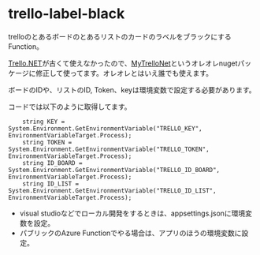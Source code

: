 # trello-label-black

trelloのとあるボードのとあるリストのカードのラベルをブラックにするFunction。

[Trello.NET](https://github.com/dillenmeister/Trello.NET)が古くて使えなかったので、[MyTrelloNet](https://www.nuget.org/packages/MyTrelloNet/)というオレオレnugetパッケージに修正して使ってます。オレオレとはいえ誰でも使えます。

ボードのIDや、リストのID, Token、keyは環境変数で設定する必要があります。

コードでは以下のように取得してます。
```
    string KEY = System.Environment.GetEnvironmentVariable("TRELLO_KEY", EnvironmentVariableTarget.Process);
    string TOKEN = System.Environment.GetEnvironmentVariable("TRELLO_TOKEN", EnvironmentVariableTarget.Process);
    string ID_BOARD = System.Environment.GetEnvironmentVariable("TRELLO_ID_BOARD", EnvironmentVariableTarget.Process);
    string ID_LIST = System.Environment.GetEnvironmentVariable("TRELLO_ID_LIST", EnvironmentVariableTarget.Process);
```

* visual studioなどでローカル開発をするときは、appsettings.jsonに環境変数を設定。
* パブリックのAzure Functionでやる場合は、アプリのほうの環境変数に設定。
